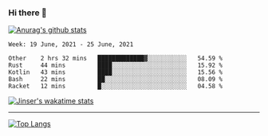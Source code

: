 ### Hi there 👋

[![Anurag's github stats](https://github-readme-stats.vercel.app/api?username=jinserrr&show_icons=true)](https://github.com/anuraghazra/github-readme-stats)


<!--START_SECTION:waka-->
```text
Week: 19 June, 2021 - 25 June, 2021

Other    2 hrs 32 mins   █████████████▓░░░░░░░░░░░   54.59 % 
Rust     44 mins         ████░░░░░░░░░░░░░░░░░░░░░   15.92 % 
Kotlin   43 mins         ████░░░░░░░░░░░░░░░░░░░░░   15.56 % 
Bash     22 mins         ██░░░░░░░░░░░░░░░░░░░░░░░   08.09 % 
Racket   12 mins         █░░░░░░░░░░░░░░░░░░░░░░░░   04.58 % 
```
<!--END_SECTION:waka-->

[![Jinser's wakatime stats](https://github-readme-stats.vercel.app/api/wakatime?username=jinser)](https://github.com/anuraghazra/github-readme-stats)

***

[![Top Langs](https://github-readme-stats.vercel.app/api/top-langs/?username=jinserrr)](https://github.com/anuraghazra/github-readme-stats)

